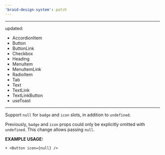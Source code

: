 ```yaml
---
'braid-design-system': patch
---
```


---
updated:
  - AccordionItem
  - Button
  - ButtonLink
  - Checkbox
  - Heading
  - MenuItem
  - MenuItemLink
  - RadioItem
  - Tab
  - Text
  - TextLink
  - TextLinkButton
  - useToast
---

Support `null` for `badge` and `icon` slots, in addition to `undefined`.

Previously, `badge` and `icon` props could only be explicitly omitted with `undefined`.
This change allows passing `null`.

**EXAMPLE USAGE:**

```tsx
+ <Button icon={null} />
```
